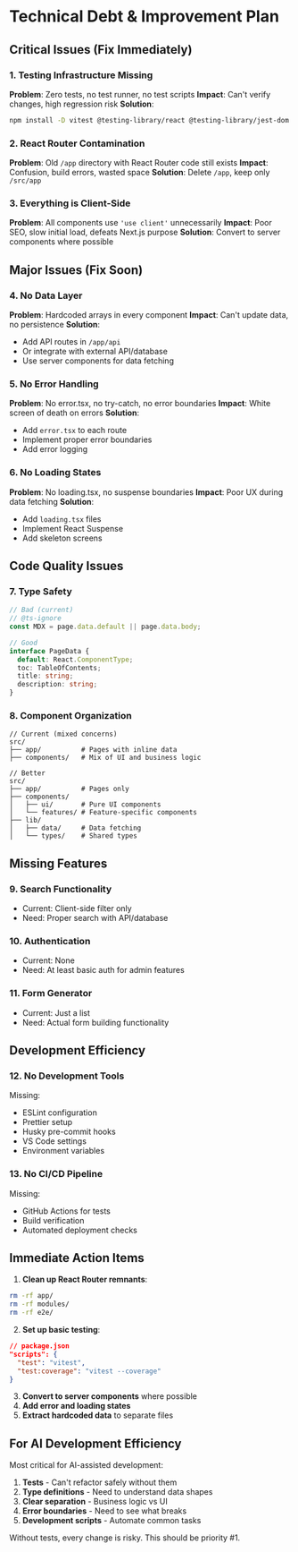 # Technical Debt & Improvement Plan

## Critical Issues (Fix Immediately)

### 1. Testing Infrastructure Missing
**Problem**: Zero tests, no test runner, no test scripts
**Impact**: Can't verify changes, high regression risk
**Solution**:
```bash
npm install -D vitest @testing-library/react @testing-library/jest-dom @vitejs/plugin-react jsdom
```

### 2. React Router Contamination
**Problem**: Old `/app` directory with React Router code still exists
**Impact**: Confusion, build errors, wasted space
**Solution**: Delete `/app`, keep only `/src/app`

### 3. Everything is Client-Side
**Problem**: All components use `'use client'` unnecessarily
**Impact**: Poor SEO, slow initial load, defeats Next.js purpose
**Solution**: Convert to server components where possible

## Major Issues (Fix Soon)

### 4. No Data Layer
**Problem**: Hardcoded arrays in every component
**Impact**: Can't update data, no persistence
**Solution**: 
- Add API routes in `/app/api`
- Or integrate with external API/database
- Use server components for data fetching

### 5. No Error Handling
**Problem**: No error.tsx, no try-catch, no error boundaries
**Impact**: White screen of death on errors
**Solution**:
- Add `error.tsx` to each route
- Implement proper error boundaries
- Add error logging

### 6. No Loading States
**Problem**: No loading.tsx, no suspense boundaries
**Impact**: Poor UX during data fetching
**Solution**:
- Add `loading.tsx` files
- Implement React Suspense
- Add skeleton screens

## Code Quality Issues

### 7. Type Safety
```typescript
// Bad (current)
// @ts-ignore
const MDX = page.data.default || page.data.body;

// Good
interface PageData {
  default: React.ComponentType;
  toc: TableOfContents;
  title: string;
  description: string;
}
```

### 8. Component Organization
```
// Current (mixed concerns)
src/
├── app/          # Pages with inline data
├── components/   # Mix of UI and business logic

// Better
src/
├── app/          # Pages only
├── components/   
│   ├── ui/       # Pure UI components
│   └── features/ # Feature-specific components
├── lib/
│   ├── data/     # Data fetching
│   └── types/    # Shared types
```

## Missing Features

### 9. Search Functionality
- Current: Client-side filter only
- Need: Proper search with API/database

### 10. Authentication
- Current: None
- Need: At least basic auth for admin features

### 11. Form Generator
- Current: Just a list
- Need: Actual form building functionality

## Development Efficiency

### 12. No Development Tools
Missing:
- ESLint configuration
- Prettier setup
- Husky pre-commit hooks
- VS Code settings
- Environment variables

### 13. No CI/CD Pipeline
Missing:
- GitHub Actions for tests
- Build verification
- Automated deployment checks

## Immediate Action Items

1. **Clean up React Router remnants**:
```bash
rm -rf app/
rm -rf modules/
rm -rf e2e/
```

2. **Set up basic testing**:
```json
// package.json
"scripts": {
  "test": "vitest",
  "test:coverage": "vitest --coverage"
}
```

3. **Convert to server components** where possible
4. **Add error and loading states**
5. **Extract hardcoded data** to separate files

## For AI Development Efficiency

Most critical for AI-assisted development:
1. **Tests** - Can't refactor safely without them
2. **Type definitions** - Need to understand data shapes
3. **Clear separation** - Business logic vs UI
4. **Error boundaries** - Need to see what breaks
5. **Development scripts** - Automate common tasks

Without tests, every change is risky. This should be priority #1.